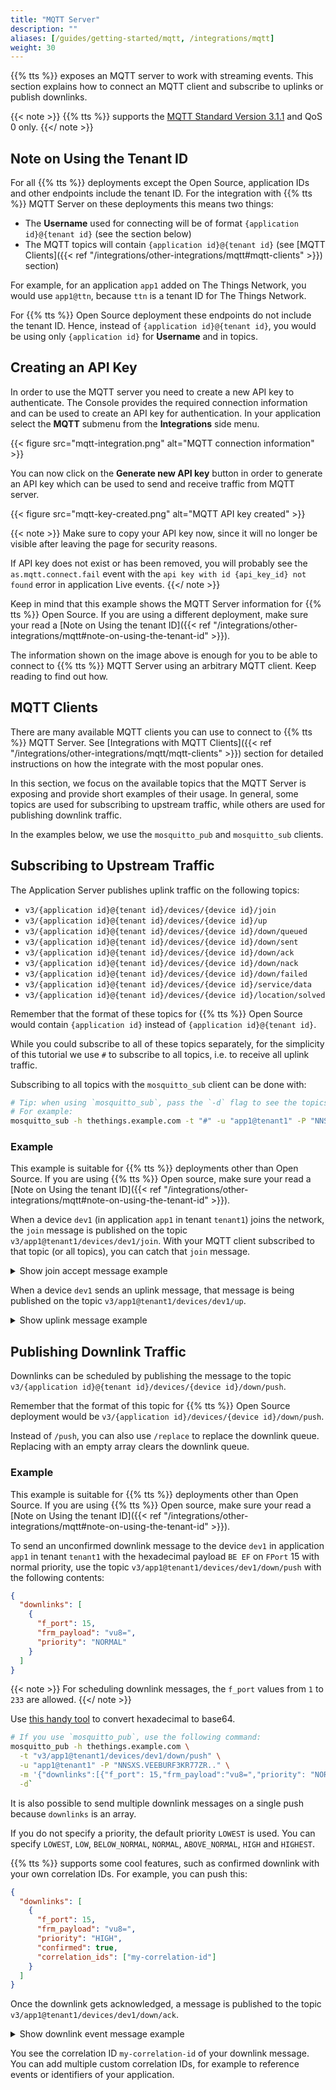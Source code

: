 ```yaml
---
title: "MQTT Server"
description: ""
aliases: [/guides/getting-started/mqtt, /integrations/mqtt]
weight: 30
---
```


{{% tts %}} exposes an MQTT server to work with streaming events. This section explains how to connect an MQTT client and subscribe to uplinks or publish downlinks.

<!--more-->

{{< note >}} {{% tts %}} supports the [MQTT Standard Version 3.1.1](http://docs.oasis-open.org/mqtt/mqtt/v3.1.1/os/mqtt-v3.1.1-os.pdf) and QoS 0 only. {{</ note >}}

## Note on Using the Tenant ID

For all {{% tts %}} deployments except the Open Source, application IDs and other endpoints include the tenant ID. For the integration with {{% tts %}} MQTT Server on these deployments this means two things:

- The **Username** used for connecting will be of format `{application id}@{tenant id}` (see the section below)
- The MQTT topics will contain `{application id}@{tenant id}` (see [MQTT Clients]({{< ref "/integrations/other-integrations/mqtt#mqtt-clients" >}}) section)

For example, for an application `app1` added on The Things Network, you would use `app1@ttn`, because `ttn` is a tenant ID for The Things Network.

For {{% tts %}} Open Source deployment these endpoints do not include the tenant ID. Hence, instead of `{application id}@{tenant id}`, you would be using only `{application id}` for **Username** and in topics.

## Creating an API Key

In order to use the MQTT server you need to create a new API key to authenticate. The Console provides the required connection information and can be used to create an API key for authentication. In your application select the **MQTT** submenu from the **Integrations** side menu.

{{< figure src="mqtt-integration.png" alt="MQTT connection information" >}}

You can now click on the **Generate new API key** button in order to generate an API key which can be used to send and receive traffic from MQTT server.

{{< figure src="mqtt-key-created.png" alt="MQTT API key created" >}}

{{< note >}}
Make sure to copy your API key now, since it will no longer be visible after leaving the page for security reasons.

If API key does not exist or has been removed, you will probably see the `as.mqtt.connect.fail` event with the `api key with id {api_key_id} not found` error in application Live events.
{{</ note >}}

Keep in mind that this example shows the MQTT Server information for {{% tts %}} Open Source. If you are using a different deployment, make sure your read a [Note on Using the tenant ID]({{< ref "/integrations/other-integrations/mqtt#note-on-using-the-tenant-id" >}}).

The information shown on the image above is enough for you to be able to connect to {{% tts %}} MQTT Server using an arbitrary MQTT client. Keep reading to find out how.

## MQTT Clients

There are many available MQTT clients you can use to connect to {{% tts %}} MQTT Server. See [Integrations with MQTT Clients]({{< ref "/integrations/other-integrations/mqtt/mqtt-clients" >}}) section for detailed instructions on how the integrate with the most popular ones.

In this section, we focus on the available topics that the MQTT Server is exposing and provide short examples of their usage. In general, some topics are used for subscribing to upstream traffic, while others are used for publishing downlink traffic.

In the examples below, we use the `mosquitto_pub` and `mosquitto_sub` clients.

## Subscribing to Upstream Traffic

The Application Server publishes uplink traffic on the following topics:

- `v3/{application id}@{tenant id}/devices/{device id}/join`
- `v3/{application id}@{tenant id}/devices/{device id}/up`
- `v3/{application id}@{tenant id}/devices/{device id}/down/queued`
- `v3/{application id}@{tenant id}/devices/{device id}/down/sent`
- `v3/{application id}@{tenant id}/devices/{device id}/down/ack`
- `v3/{application id}@{tenant id}/devices/{device id}/down/nack`
- `v3/{application id}@{tenant id}/devices/{device id}/down/failed`
- `v3/{application id}@{tenant id}/devices/{device id}/service/data`
- `v3/{application id}@{tenant id}/devices/{device id}/location/solved`

Remember that the format of these topics for {{% tts %}} Open Source would contain `{application id}` instead of `{application id}@{tenant id}`.

While you could subscribe to all of these topics separately, for the simplicity of this tutorial we use `#` to subscribe to all topics, i.e. to receive all uplink traffic.

Subscribing to all topics with the `mosquitto_sub` client can be done with:

```bash
# Tip: when using `mosquitto_sub`, pass the `-d` flag to see the topics messages get published on.
# For example:
mosquitto_sub -h thethings.example.com -t "#" -u "app1@tenant1" -P "NNSXS.VEEBURF3KR77ZR.." -d
```

### Example

This example is suitable for {{% tts %}} deployments other than Open Source. If you are using {{% tts %}} Open source, make sure your read a [Note on Using the tenant ID]({{< ref "/integrations/other-integrations/mqtt#note-on-using-the-tenant-id" >}}).

When a device `dev1` (in application `app1` in tenant `tenant1`) joins the network, the `join` message is published on the topic `v3/app1@tenant1/devices/dev1/join`. With your MQTT client subscribed to that topic (or all topics), you can catch that `join` message.

<details><summary>Show join accept message example</summary>

```json
{
  "end_device_ids": {
    "device_id": "dev1",
    "application_ids": {
      "application_id": "app1"
    },
    "dev_eui": "4200000000000000",
    "join_eui": "4200000000000000",
    "dev_addr": "01DA1F15"
  },
  "correlation_ids": [
    "gs:conn:01D2CSNX7FJVKQPCVG612QF1TX",
    "gs:uplink:01D2CT834K2YD17ZWZ6357HC0Z",
    "ns:uplink:01D2CT834KNYD7BT2NHK5R1WVA",
    "rpc:/ttn.lorawan.v3.GsNs/HandleUplink:01D2CT834KJ4AVSD1SJ637NAV6",
    "as:up:01D2CT83AXQFQYQ35SR74CTWKH"
  ],
  "join_accept": {
    "session_key_id": "AWiZpAyXrAfEkUNkBljRoA=="
  }
}
```

</details>

When a device `dev1` sends an uplink message, that message is being published on the topic `v3/app1@tenant1/devices/dev1/up`.

<details><summary>Show uplink message example</summary>

```json
{
  "end_device_ids": {
    "device_id": "dev1",
    "application_ids": {
      "application_id": "app1"
    },
    "dev_eui": "4200000000000000",
    "join_eui": "4200000000000000",
    "dev_addr": "01DA1F15"
  },
  "correlation_ids": [
    "gs:conn:01D2CSNX7FJVKQPCVG612QF1TX",
    "gs:uplink:01D2CV8HF62ME0D7MZWE38HHH8",
    "ns:uplink:01D2CV8HF6FYJHKZ45YY1DB3MR",
    "rpc:/ttn.lorawan.v3.GsNs/HandleUplink:01D2CV8HF6XR7ZFVK768PDG3J4",
    "as:up:01D2CV8HNGJ57G25BW0FCZNY07"
  ],
  "uplink_message": {
    "session_key_id": "AWiZpAyXrAfEkUNkBljRoA==",
    "f_port": 15,
    "frm_payload": "VGVtcGVyYXR1cmUgPSAwLjA=",
    "rx_metadata": [
      {
        "gateway_ids": {
          "gateway_id": "eui-0242020000247803",
          "eui": "0242020000247803"
        },
        "time": "2019-01-29T13:02:34.981Z",
        "timestamp": 1283325000,
        "rssi": -35,
        "snr": 5,
        "uplink_token": "CiIKIAoUZXVpLTAyNDIwMjAwMDAyNDc4MDMSCAJCAgAAJHgDEMj49+ME"
      }
    ],
    "settings": {
      "data_rate": {
        "lora": {
          "bandwidth": 125000,
          "spreading_factor": 7
        }
      },
      "coding_rate": "4/6",
      "frequency": "868500000",
      "gateway_channel_index": 2,
      "device_channel_index": 2
    }
  }
}
```

</details>

## Publishing Downlink Traffic

Downlinks can be scheduled by publishing the message to the topic `v3/{application id}@{tenant id}/devices/{device id}/down/push`.

Remember that the format of this topic for {{% tts %}} Open Source deployment would be `v3/{application id}/devices/{device id}/down/push`.

Instead of `/push`, you can also use `/replace` to replace the downlink queue. Replacing with an empty array clears the downlink queue.

### Example

This example is suitable for {{% tts %}} deployments other than Open Source. If you are using {{% tts %}} Open source, make sure your read a [Note on Using the tenant ID]({{< ref "/integrations/other-integrations/mqtt#note-on-using-the-tenant-id" >}}).

To send an unconfirmed downlink message to the device `dev1` in application `app1` in tenant `tenant1` with the hexadecimal payload `BE EF` on `FPort` 15 with normal priority, use the topic `v3/app1@tenant1/devices/dev1/down/push` with the following contents:

```json
{
  "downlinks": [
    {
      "f_port": 15,
      "frm_payload": "vu8=",
      "priority": "NORMAL"
    }
  ]
}
```

{{< note >}} For scheduling downlink messages, the `f_port` values from `1` to `233` are allowed. {{</ note >}}

Use [this handy tool](https://v2.cryptii.com/hexadecimal/base64) to convert hexadecimal to base64.

```bash
# If you use `mosquitto_pub`, use the following command:
mosquitto_pub -h thethings.example.com \
  -t "v3/app1@tenant1/devices/dev1/down/push" \
  -u "app1@tenant1" -P "NNSXS.VEEBURF3KR77ZR.." \
  -m '{"downlinks":[{"f_port": 15,"frm_payload":"vu8=","priority": "NORMAL"}]}' \
  -d`
```

It is also possible to send multiple downlink messages on a single push because `downlinks` is an array.

If you do not specify a priority, the default priority `LOWEST` is used. You can specify `LOWEST`, `LOW`, `BELOW_NORMAL`, `NORMAL`, `ABOVE_NORMAL`, `HIGH` and `HIGHEST`.

{{% tts %}} supports some cool features, such as confirmed downlink with your own correlation IDs. For example, you can push this:

```json
{
  "downlinks": [
    {
      "f_port": 15,
      "frm_payload": "vu8=",
      "priority": "HIGH",
      "confirmed": true,
      "correlation_ids": ["my-correlation-id"]
    }
  ]
}
```

Once the downlink gets acknowledged, a message is published to the topic `v3/app1@tenant1/devices/dev1/down/ack`.

<details><summary>Show downlink event message example</summary>

```json
{
  "end_device_ids": {
    "device_id": "dev1",
    "application_ids": {
      "application_id": "app1"
    },
    "dev_eui": "4200000000000000",
    "join_eui": "4200000000000000",
    "dev_addr": "00E6F42A"
  },
  "correlation_ids": ["my-correlation-id", "..."],
  "downlink_ack": {
    "session_key_id": "AWnj0318qrtJ7kbudd8Vmw==",
    "f_port": 15,
    "f_cnt": 11,
    "frm_payload": "vu8=",
    "confirmed": true,
    "priority": "NORMAL",
    "correlation_ids": ["my-correlation-id", "..."]
  }
}
```

</details>

You see the correlation ID `my-correlation-id` of your downlink message. You can add multiple custom correlation IDs, for example to reference events or identifiers of your application.
